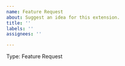 ```yaml
---
name: Feature Request
about: Suggest an idea for this extension.
title: ''
labels: ''
assignees: ''

---
```


Type: Feature Request

<!-- Prior to creating a feature request, please review
existing issues at https://github.com/eclipse-cdt-cloud/vscode-svd-viewer/issues
to avoid creating duplicates.
-->

<!-- Describe the feature you'd like. -->
